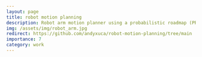 ```yaml
---
layout: page
title: robot motion planning
description: Robot arm motion planner using a probabilistic roadmap (PRM) for 2R, 3R, and 4R planar arms
img: /assets/img/robot_arm.jpg
redirect: https://github.com/andyxuca/robot-motion-planning/tree/main
importance: 7
category: work
---
```

